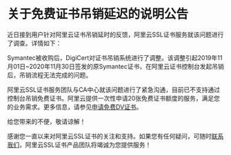 # 关于免费证书吊销延迟的说明公告

近日接到用户针对阿里云证书吊销延时的反馈，阿里云SSL证书服务就该问题进行了调查。详情如下：

Symantec被收购后，DigiCert对证书吊销系统进行了调整。该调整引起2019年11月01日~2020年11月30日签发的原Symantec证书，在阿里云证书控制台发起吊销后，吊销流程无法完成的问题。

阿里云SSL证书服务团队与CA中心就该问题进行了紧急沟通，目前已不支持通过控制台吊销免费证书。阿里云提供一次性申请20张免费证书额度的服务，满足您的业务需求。更多信息，请参见[申请免费DV证书](/cn.zh-CN/证书申请/申请免费DV证书.md)。

给您带来的不便，敬请谅解！

感谢您一直以来对阿里云SSL证书的关注和支持。如果您有任何疑问，可随时[联系我们]()，阿里云SSL证书产品团队将竭诚为您提供服务！

